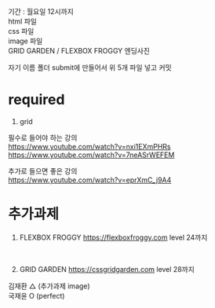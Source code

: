 기간 : 월요일 12시까지
<br/>
html 파일
<br/>
css 파일
<br/>
image 파일
<br/>
GRID GARDEN / FLEXBOX FROGGY 엔딩사진

자기 이름 폴더 submit에 만들어서 위 5개 파일 넣고 커밋

# required

1. grid
   <br/>

필수로 들어야 하는 강의
<br/>
https://www.youtube.com/watch?v=nxi1EXmPHRs
<br/>
https://www.youtube.com/watch?v=7neASrWEFEM

추가로 들으면 좋은 강의
<br/>
https://www.youtube.com/watch?v=eprXmC_j9A4

# 추가과제

1. FLEXBOX FROGGY
   https://flexboxfroggy.com
   level 24까지

   <br/>

2. GRID GARDEN
   https://cssgridgarden.com
   level 28까지

김재환 △ (추가과제 image)
<br/>
국재윤 O (perfect)
